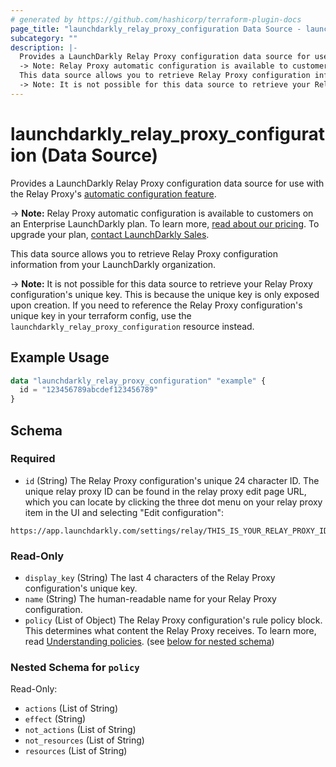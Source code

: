 ```yaml
---
# generated by https://github.com/hashicorp/terraform-plugin-docs
page_title: "launchdarkly_relay_proxy_configuration Data Source - launchdarkly"
subcategory: ""
description: |-
  Provides a LaunchDarkly Relay Proxy configuration data source for use with the Relay Proxy's automatic configuration feature https://docs.launchdarkly.com/home/relay-proxy/automatic-configuration.
  -> Note: Relay Proxy automatic configuration is available to customers on an Enterprise LaunchDarkly plan. To learn more, read about our pricing https://launchdarkly.com/pricing/. To upgrade your plan, contact LaunchDarkly Sales https://launchdarkly.com/contact-sales/.
  This data source allows you to retrieve Relay Proxy configuration information from your LaunchDarkly organization.
  -> Note: It is not possible for this data source to retrieve your Relay Proxy configuration's unique key. This is because the unique key is only exposed upon creation. If you need to reference the Relay Proxy configuration's unique key in your terraform config, use the launchdarkly_relay_proxy_configuration resource instead.
---
```


# launchdarkly_relay_proxy_configuration (Data Source)

Provides a LaunchDarkly Relay Proxy configuration data source for use with the Relay Proxy's [automatic configuration feature](https://docs.launchdarkly.com/home/relay-proxy/automatic-configuration).

-> **Note:** Relay Proxy automatic configuration is available to customers on an Enterprise LaunchDarkly plan. To learn more, [read about our pricing](https://launchdarkly.com/pricing/). To upgrade your plan, [contact LaunchDarkly Sales](https://launchdarkly.com/contact-sales/).

This data source allows you to retrieve Relay Proxy configuration information from your LaunchDarkly organization.

-> **Note:** It is not possible for this data source to retrieve your Relay Proxy configuration's unique key. This is because the unique key is only exposed upon creation. If you need to reference the Relay Proxy configuration's unique key in your terraform config, use the `launchdarkly_relay_proxy_configuration` resource instead.

## Example Usage

```terraform
data "launchdarkly_relay_proxy_configuration" "example" {
  id = "123456789abcdef123456789"
}
```

<!-- schema generated by tfplugindocs -->
## Schema

### Required

- `id` (String) The Relay Proxy configuration's unique 24 character ID. The unique relay proxy ID can be found in the relay proxy edit page URL, which you can locate by clicking the three dot menu on your relay proxy item in the UI and selecting "Edit configuration":

```
https://app.launchdarkly.com/settings/relay/THIS_IS_YOUR_RELAY_PROXY_ID/edit
```

### Read-Only

- `display_key` (String) The last 4 characters of the Relay Proxy configuration's unique key.
- `name` (String) The human-readable name for your Relay Proxy configuration.
- `policy` (List of Object) The Relay Proxy configuration's rule policy block. This determines what content the Relay Proxy receives. To learn more, read [Understanding policies](https://docs.launchdarkly.com/home/members/role-policies#understanding-policies). (see [below for nested schema](#nestedatt--policy))

<a id="nestedatt--policy"></a>
### Nested Schema for `policy`

Read-Only:

- `actions` (List of String)
- `effect` (String)
- `not_actions` (List of String)
- `not_resources` (List of String)
- `resources` (List of String)
